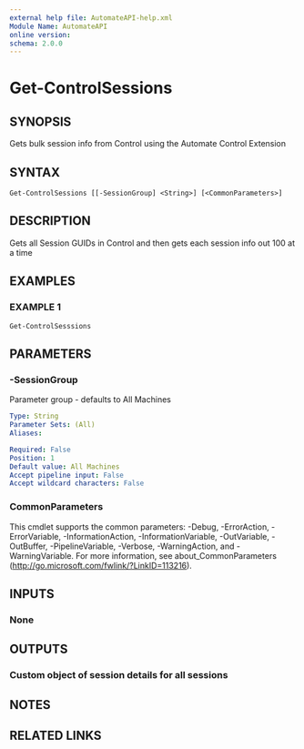 ```yaml
---
external help file: AutomateAPI-help.xml
Module Name: AutomateAPI
online version:
schema: 2.0.0
---
```


# Get-ControlSessions

## SYNOPSIS
Gets bulk session info from Control using the Automate Control Extension

## SYNTAX

```
Get-ControlSessions [[-SessionGroup] <String>] [<CommonParameters>]
```

## DESCRIPTION
Gets all Session GUIDs in Control and then gets each session info out 100 at a time

## EXAMPLES

### EXAMPLE 1
```
Get-ControlSesssions
```

## PARAMETERS

### -SessionGroup
Parameter group - defaults to All Machines

```yaml
Type: String
Parameter Sets: (All)
Aliases:

Required: False
Position: 1
Default value: All Machines
Accept pipeline input: False
Accept wildcard characters: False
```

### CommonParameters
This cmdlet supports the common parameters: -Debug, -ErrorAction, -ErrorVariable, -InformationAction, -InformationVariable, -OutVariable, -OutBuffer, -PipelineVariable, -Verbose, -WarningAction, and -WarningVariable.
For more information, see about_CommonParameters (http://go.microsoft.com/fwlink/?LinkID=113216).

## INPUTS

### None
## OUTPUTS

### Custom object of session details for all sessions
## NOTES

## RELATED LINKS
